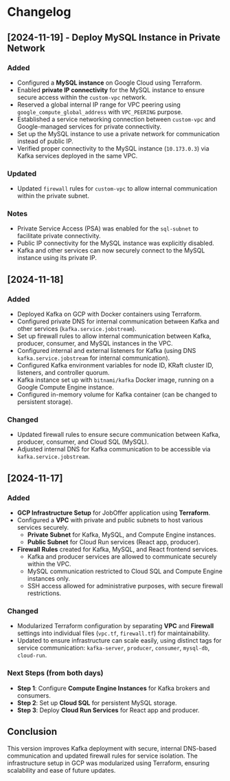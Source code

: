 # Changelog

## [2024-11-19] - Deploy MySQL Instance in Private Network

### Added
- Configured a **MySQL instance** on Google Cloud using Terraform.
- Enabled **private IP connectivity** for the MySQL instance to ensure secure access within the `custom-vpc` network.
- Reserved a global internal IP range for VPC peering using `google_compute_global_address` with `VPC_PEERING` purpose.
- Established a service networking connection between `custom-vpc` and Google-managed services for private connectivity.
- Set up the MySQL instance to use a private network for communication instead of public IP.
- Verified proper connectivity to the MySQL instance (`10.173.0.3`) via Kafka services deployed in the same VPC.

### Updated
- Updated `firewall` rules for `custom-vpc` to allow internal communication within the private subnet.

### Notes
- Private Service Access (PSA) was enabled for the `sql-subnet` to facilitate private connectivity.
- Public IP connectivity for the MySQL instance was explicitly disabled.
- Kafka and other services can now securely connect to the MySQL instance using its private IP.

## [2024-11-18] 
### Added
- Deployed Kafka on GCP with Docker containers using Terraform.
- Configured private DNS for internal communication between Kafka and other services (`kafka.service.jobstream`).
- Set up firewall rules to allow internal communication between Kafka, producer, consumer, and MySQL instances in the VPC.
- Configured internal and external listeners for Kafka (using DNS `kafka.service.jobstream` for internal communication).
- Configured Kafka environment variables for node ID, KRaft cluster ID, listeners, and controller quorum.
- Kafka instance set up with `bitnami/kafka` Docker image, running on a Google Compute Engine instance.
- Configured in-memory volume for Kafka container (can be changed to persistent storage).

### Changed
- Updated firewall rules to ensure secure communication between Kafka, producer, consumer, and Cloud SQL (MySQL).
- Adjusted internal DNS for Kafka communication to be accessible via `kafka.service.jobstream`.

## [2024-11-17] 
### Added
- **GCP Infrastructure Setup** for JobOffer application using **Terraform**.
- Configured a **VPC** with private and public subnets to host various services securely.
  - **Private Subnet** for Kafka, MySQL, and Compute Engine instances.
  - **Public Subnet** for Cloud Run services (React app, producer).
- **Firewall Rules** created for Kafka, MySQL, and React frontend services.
  - Kafka and producer services are allowed to communicate securely within the VPC.
  - MySQL communication restricted to Cloud SQL and Compute Engine instances only.
  - SSH access allowed for administrative purposes, with secure firewall restrictions.
  
### Changed
- Modularized Terraform configuration by separating **VPC** and **Firewall** settings into individual files (`vpc.tf`, `firewall.tf`) for maintainability.
- Updated to ensure infrastructure can scale easily, using distinct tags for service communication: `kafka-server`, `producer`, `consumer`, `mysql-db`, `cloud-run`.
  
### Next Steps (from both days)
- **Step 1**: Configure **Compute Engine Instances** for Kafka brokers and consumers.
- **Step 2**: Set up **Cloud SQL** for persistent MySQL storage.
- **Step 3**: Deploy **Cloud Run Services** for React app and producer.
  
## Conclusion
This version improves Kafka deployment with secure, internal DNS-based communication and updated firewall rules for service isolation. The infrastructure setup in GCP was modularized using Terraform, ensuring scalability and ease of future updates.
